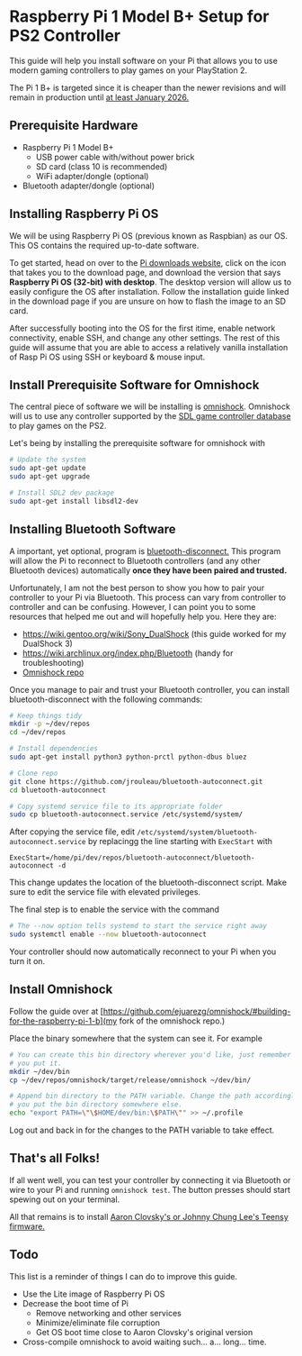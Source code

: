 # Raspberry Pi 1 Model B+ Setup for PS2 Controller

This guide will help you install software on your Pi that allows you to use
modern gaming controllers to play games on your PlayStation 2.

The Pi 1 B+ is targeted since it is cheaper than the newer revisions and will
remain in production until [at least January
2026.](https://www.raspberrypi.org/products/raspberry-pi-1-model-b-plus/)

## Prerequisite Hardware

- Raspberry Pi 1 Model B+
  - USB power cable with/without power brick
  - SD card (class 10 is recommended)
  - WiFi adapter/dongle (optional)
- Bluetooth adapter/dongle (optional)

## Installing Raspberry Pi OS

We will be using Raspberry Pi OS (previous known as Raspbian) as our OS. This
OS contains the required up-to-date software.

To get started, head on over to the [Pi downloads
website](https://www.raspberrypi.org/downloads/), click on the icon that takes
you to the download page, and download the version that says **Raspberry Pi OS
(32-bit) with desktop**. The desktop version will allow us to easily configure
the OS after installation. Follow the installation guide linked in the download
page if you are unsure on how to flash the image to an SD card.

After successfully booting into the OS for the first itime, enable network
connectivity, enable SSH, and change any other settings. The rest of this guide
will assume that you are able to access a relatively vanilla installation of
Rasp Pi OS using SSH or keyboard & mouse input.

## Install Prerequisite Software for Omnishock

The central piece of software we will be installing is
[omnishock](https://github.com/ticky/omnishock/). Omnishock will us to use any
controller supported by the [SDL game controller
database](https://github.com/gabomdq/SDL_GameControllerDB/) to play games on
the PS2.

Let's being by installing the prerequisite software for omnishock with
```sh
# Update the system
sudo apt-get update
sudo apt-get upgrade

# Install SDL2 dev package
sudo apt-get install libsdl2-dev
```

## Installing Bluetooth Software

A important, yet optional, program is
[bluetooth-disconnect.](https://github.com/jrouleau/bluetooth-autoconnect) This
program will allow the Pi to reconnect to Bluetooth controllers (and any other
Bluetooth devices) automatically **once they have been paired and trusted.**

Unfortunately, I am not the best person to show you how to pair your controller
to your Pi via Bluetooth. This process can vary from controller to controller
and can be confusing. However, I can point you to some resources that helped me
out and will hopefully help you. Here they are:
- https://wiki.gentoo.org/wiki/Sony_DualShock (this guide worked for my
  DualShock 3)
- https://wiki.archlinux.org/index.php/Bluetooth (handy for troubleshooting)
- [Omnishock repo](https://github.com/ticky/omnishock/)

Once you manage to pair and trust your Bluetooth controller, you can install
bluetooth-disconnect with the following commands:
```sh
# Keep things tidy
mkdir -p ~/dev/repos
cd ~/dev/repos

# Install dependencies
sudo apt-get install python3 python-prctl python-dbus bluez

# Clone repo
git clone https://github.com/jrouleau/bluetooth-autoconnect.git
cd bluetooth-autoconnect

# Copy systemd service file to its appropriate folder
sudo cp bluetooth-autoconnect.service /etc/systemd/system/
```

After copying the service file, edit
`/etc/systemd/system/bluetooth-autoconnect.service` by replacingg the line
starting with `ExecStart` with
```
ExecStart=/home/pi/dev/repos/bluetooth-autoconnect/bluetooth-autoconnect -d
```

This change updates the location of the bluetooth-disconnect script. Make sure
to edit the service file with elevated privileges.

The final step is to enable the service with the command
```sh
# The --now option tells systemd to start the service right away
sudo systemctl enable --now bluetooth-autoconnect
```

Your controller should now automatically reconnect to your Pi when you turn it
on.

## Install Omnishock

Follow the guide over at [https://github.com/ejuarezg/omnishock/#building-for-the-raspberry-pi-1-b](my fork of the omnishock repo.)

Place the binary somewhere that the system can see it. For example
```sh
# You can create this bin directory wherever you'd like, just remember where
# you put it.
mkdir ~/dev/bin
cp ~/dev/repos/omnishock/target/release/omnishock ~/dev/bin/

# Append bin directory to the PATH variable. Change the path accordingly if
# you put the bin directory somewhere else.
echo "export PATH=\"\$HOME/dev/bin:\$PATH\"" >> ~/.profile
```

Log out and back in for the changes to the PATH variable to take effect.

## That's all Folks!

If all went well, you can test your controller by connecting it via Bluetooth
or wire to your Pi and running `omnishock test`. The button presses should
start spewing out on your terminal.

All that remains is to install [Aaron Clovsky's or Johnny Chung Lee's Teensy
firmware.](https://github.com/ticky/omnishock/#supported-hardware)

## Todo

This list is a reminder of things I can do to improve this guide.

- Use the Lite image of Raspberry Pi OS
- Decrease the boot time of Pi
    - Remove networking and other services
    - Minimize/eliminate file corruption
    - Get OS boot time close to Aaron Clovsky's original version
- Cross-compile omnishock to avoid waiting such... a... long... time.